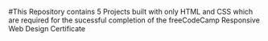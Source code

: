 #This Repository contains 5 Projects built with only HTML and CSS which are required for the sucessful completion of the freeCodeCamp Responsive Web Design Certificate
